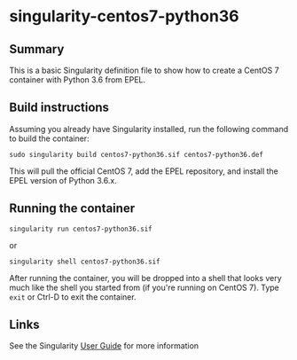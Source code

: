 # singularity-centos7-python36

## Summary

This is a basic Singularity definition file to show how to create a CentOS 7
container with Python 3.6 from EPEL.

## Build instructions

Assuming you already have Singularity installed, run the following command to build the container:

```
sudo singularity build centos7-python36.sif centos7-python36.def
```

This will pull the official CentOS 7, add the EPEL repository, and install the EPEL version of Python 3.6.x.

## Running the container

```
singularity run centos7-python36.sif
```

or

```
singularity shell centos7-python36.sif
```

After running the container, you will be dropped into a shell that looks very much like the shell you started from (if you're running on CentOS 7). Type `exit` or Ctrl-D to exit the container.

## Links

See the Singularity [User Guide](https://www.sylabs.io/guides/3.0/user-guide/index.html) for more information
